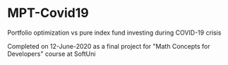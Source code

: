 # MPT-Covid19
Portfolio optimization vs pure index fund investing during COVID-19 crisis

Completed on 12-June-2020 as a final project for "Math Concepts for Developers" course at SoftUni 
